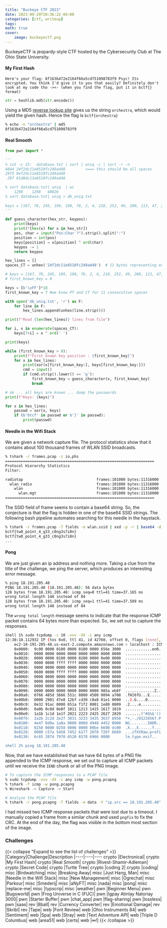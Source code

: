 ```yaml
---
title: "Buckeye CTF 2023"
date: 2023-09-29T20:36:22-04:00
categories: [ctf, writeup]
tags:
math: true
cover:
    image: buckeyectf.png
---
```


BuckeyeCTF is jeopardy-style CTF hosted by the Cybersecurity Club at The Ohio State University.

<!--more-->

#### My First Hash
`Here's your flag: 8f163b472e2164f66a5cd751098783f9 Psyc! Its encrypted. You think I'd give it to you that easily? Definitely don't look at my code tho -><- (when you find the flag, put it in bctf{} format)`

```python
str = hashlib.md5(str.encode())
```
Using a MD5 [reverse lookup site](https://md5.gromweb.com/?md5=8f163b472e2164f66a5cd751098783f9) gives us the string `orchestra`, which would yield the given hash. Hence the flag is `bctf{orchestra}`

```bash
% echo -n "orchestra" | md5 
8f163b472e2164f66a5cd751098783f9
```

#### Real Smooth

```python
from pwn import *

'''
% cut -c 15-  database.txt | sort | uniq -c | sort -r -n
4844 24f2dc11e8510fc249ad48         <=== this should be all spaces
2975 0ef2dc11e8510fc249ad48
 297 61d8dc11e8510fc249ad48

% sort database.txt| uniq  | wc
    1298    1298   48026
% sort database.txt| uniq > db_uniq.txt
 
keys = [167, 78, 245, 199, 198, 76, 2, 4, 210, 252, 49, 200, 113, 47, 226, 105, 141, 104]
'''

def guess_character(hex_str, keypos):
    print(keys)
    print(*[hex(x) for x in hex_str])
    pos, char = input("Pos:Char ?").strip().split(":")
    position = int(pos)
    keys[position] = x[position] ^ ord(char)
    keypos -= 1
    return keypos

hex_lines = []
spaces_CT = unhex('24f2dc11e8510fc249ad48')  # 11 bytes representing encoded spaces

# keys = [167, 78, 245, 199, 198, 76, 2, 4, 210, 252, 49, 200, 113, 47, 226, 105, 141, 104]
# first_known_key = 0

keys = [b'\xFF']*18
first_known_key = 7 #we know PT and CT for 11 consecutive spaces

with open('db_uniq.txt', 'r') as F:
    for line in F:
        hex_lines.append(unhex(line.strip()))

print(f"Read {len(hex_lines)} lines from file")

for i, x in enumerate(spaces_CT):
    keys[7+i] = x ^ ord(' ')

print(keys)

while (first_known_key > 0):
    print(f"First known key position : {first_known_key}")
    for x in hex_lines:
        print(xor(x[first_known_key:], keys[first_known_key:]))
        cmd = input()
        if (cmd.strip().lower() == 'g'):
            first_known_key = guess_character(x, first_known_key)
            break

# ok ... all keys are known ... dump the passwords
print(f"Keys: {keys}")

for x in hex_lines:
    passwd = xor(x, keys)
    if (b'btcf' in passwd or b'}' in passwd):
        print(passwd)

```

#### Needle in the Wifi Stack

We are given a network capture file. The protocol statistics show that it contains about 100 thousand frames of WLAN SSID broadcasts.

```bash
% tshark -r frames.pcap -z io,phs
===================================================================
Protocol Hierarchy Statistics
Filter: 

radiotap                                 frames:101000 bytes:11316000
  wlan_radio                             frames:101000 bytes:11316000
    wlan                                 frames:101000 bytes:11316000
      wlan.mgt                           frames:101000 bytes:11316000
===================================================================
```
The SSID field of frame seems to contain a base64 string. So, the conjecture is that the flag is hidden in one of the base64 SSID strings.  The following bash pipeline automates searching for this needle in the haystack. 

```bash
% tshark -r frames.pcap -T fields -e wlan.ssid | xxd -p -r | base64 -d | grep bctf
bctf{tw0_po1nt_4_g33_c0ng3s7i0n}
bctf{tw0_po1nt_4_g33_c0ng3s7i0n}
...
```

#### Pong

We are just given an ip address and nothing more. Taking a clue from the title of the challenge, we ping the server, which produces an interesting error message.

```bash
% ping 18.191.205.48        
PING 18.191.205.48 (18.191.205.48): 56 data bytes
128 bytes from 18.191.205.48: icmp_seq=0 ttl=41 time=37.165 ms
wrong total length 148 instead of 84
128 bytes from 18.191.205.48: icmp_seq=1 ttl=41 time=37.589 ms
wrong total length 148 instead of 84
```
The `wrong total length` message seems to indicate that the response ICMP packet contains 64 bytes more than expected.  So, we set out to capture the responses. 
```bash
shell 1% sudo tcpdump -c 10 -vvv -XX -i any icmp 
12:38:10.112932 IP (tos 0x0, ttl 41, id 42760, offset 0, flags [none], proto ICMP (1), length 148)
    ec2-18-191-205-48.us-east-2.compute.amazonaws.com > localhost : ICMP echo reply, id 37292, seq 0, length 128
	0x0000:  9c00 0000 0100 0000 0100 0000 656e 3000  ............en0.
	0x0010:  0000 0000 0000 0000 0000 0000 0000 0000  ................
	0x0020:  0000 0000 0100 0000 0200 0000 0e00 0000  ................
	0x0030:  0000 0000 ffff ffff 0000 0000 0000 0000  ................
	0x0040:  0000 0000 0000 0000 0000 0000 0000 0000  ................
	0x0050:  0600 0000 ffff ffff 0000 0000 0000 0000  ................
	0x0060:  0000 0000 0000 0000 0000 0000 0000 0000  ................
	0x0070:  0000 0000 0000 0000 0000 0000 0000 0000  ................
	0x0080:  0000 0000 0000 0000 0000 0000 0000 0000  ................
	0x0090:  0000 0000 0000 0000 0000 0000 985a eb8f  .............Z..
	0x00a0:  0766 485d 3666 551c 0800 4500 0094 a708  .fH]6fU...E.....
	0x00b0:  0000 2901 47e8 12bf cd30 c0a8 01e1 0000  ..).G....0......
	0x00c0:  0e32 91ac 0000 651a f1f2 0001 1e80 0809  .2....e.........
	0x00d0:  0a0b 0c0d 0e0f 1011 1213 1415 1617 1819  ................
	0x00e0:  1a1b 1c1d 1e1f 2021 2223 2425 2627 2829  .......!"#$%&'()
	0x00f0:  2a2b 2c2d 2e2f 3031 3233 3435 3637 8950  *+,-./01234567.P          <--- PNG header
	0x0100:  4e47 0d0a 1a0a 0000 000d 4948 4452 0000  NG........IHDR..
	0x0110:  0258 0000 0258 0806 0000 00be 6698 dc00  .X...X......f...
	0x0120:  0000 c57a 5458 7452 6177 2070 726f 6669  ...zTXtRaw.profi
	0x0130:  6c65 2074 7970 6520 6578 6966 0000       le.type.exif..

shell 2% ping 18.191.205.48
```
Now, that we have established that we have 64 bytes of a PNG file appended to the ICMP response, we set out to capture all ICMP packets until we receive the `IEND` chunk or all of the PNG image. 

```bash
# To capture the ICMP responses to a PCAP file
% sudo tcpdump -vvv -XX -i any icmp -w pong.pcapng 
% tshark -f icmp -w pong.pcapng
% Wireshark -> Capture -> Start

# Analyze the PCAP file
% tshark -r pong.pcapng -T fields -e data -Y "ip.src == 18.191.205.48" | cut -c 97- | tr -d '\n' | xxd -p -r > pong.png
```

I had missed two ICMP response packets that were lost due to a timeout. I manually copied a frame from a similar chunk and used `pngfix` to fix the CRC. At the end of the day, the flag was visible in the bottom most section of the image. 

### Challenges
{{< collapse "Expand to see the list of challenges" >}}
|Category|Challenge|Description
|----|----|----
crypto |Electronical|
crypto |My First Hash|
crypto |Real Smooth|
crypto |Rivest-Shamir-Adleman|
crypto |Secret Code|
crypto |Turtle Tree|
crypto |coding 2|
crypto |coding|
misc |Birdwatching|
misc |Breaking Away|
misc |Just Hang, Man|
misc |Needle in the Wifi Stack|
misc |New Management|
misc |Ogrechat|
misc |Parkour|
misc |Smederij|
misc |aNyFT|
misc |nada|
misc |pong|
misc |replace-me|
misc |typscrip|
misc |weather|
pwn |Beginner Menu|
pwn |Bugsworld|
pwn |Frog Universe in C (FUC)|
pwn |Igpay Atinlay Natoriay 3000|
pwn |Starter Buffer|
pwn |chat_app|
pwn |flag-sharing|
pwn |lossless|
pwn |saas|
rev |8ball|
rev |Currency Converter|
rev |Emotional Damage|
rev |Skribl|
rev |Tape|
web |Font Review|
web |Ohio Instruments 84|
web |Sentiment|
web |Spa|
web |Stray|
web |Text Adventure API|
web |Triple D Columbus|
web |area51|
web |certs|
web |∞!|
{{< /collapse >}}
